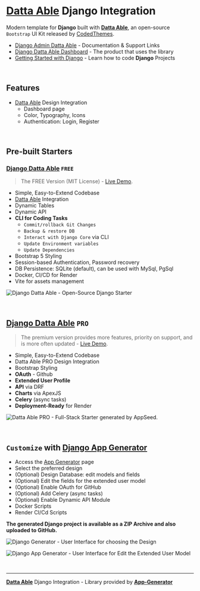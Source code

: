 # [Datta Able](https://app-generator.dev/product/datta-able/) Django Integration

Modern template for **Django** built with **[Datta Able](https://app-generator.dev/product/datta-able/)**, an open-source `Bootstrap` UI Kit released by [CodedThemes](https://app-generator.dev/agency/codedthemes/).

- [Django Admin Datta Able](https://app-generator.dev/docs/products/django-libs/theme-datta-able.html) - Documentation & Support Links
- [Django Datta Able Dashboard](https://app-generator.dev/product/datta-able/django/) - The product that uses the library
- [Getting Started with Django](https://app-generator.dev/docs/technologies/django/index.html) - Learn how to code **Django** Projects

<br />

## **Features**

- [Datta Able](https://app-generator.dev/docs/templates/bootstrap/datta-able.html) Design Integration
  - Dashboard page
  - Color, Typography, Icons 
  - Authentication: Login, Register
  
<br />

## Pre-built Starters

### [Django Datta Able](https://app-generator.dev/product/datta-able/django/) `FREE`

> The FREE Version (MIT License) - [Live Demo](https://django-datta-pro.onrender.com/).

- Simple, Easy-to-Extend Codebase
- [Datta Able](https://app-generator.dev/product/datta-able/) Integration 
- Dynamic Tables
- Dynamic API
- **CLI for Coding Tasks**
  - `Commit/rollback Git Changes`
  - `Backup & restore DB`
  - `Interact with Django Core` via CLI
  - `Update Environment variables`
  - `Update Dependencies`
- Bootstrap 5 Styling 
- Session-based Authentication, Password recovery
- DB Persistence: SQLite (default), can be used with MySql, PgSql
- Docker, CI/CD for Render
- Vite for assets management 

![Django Datta Able - Open-Source Django Starter](https://user-images.githubusercontent.com/51070104/176118649-7233ffbc-6118-4f56-8cda-baa81d256877.png)

<br />

## [Django Datta Able](https://app-generator.dev/product/datta-able-pro/django/) `PRO`

> The premium version provides more features, priority on support, and is more often updated - [Live Demo](https://django-datta-pro.onrender.com/).

- Simple, Easy-to-Extend Codebase
- Datta Able PRO Design Integration
- Bootstrap Styling
- **OAuth** - Github
- **Extended User Profile**
- **API** via DRF 
- **Charts** via ApexJS 
- **Celery** (async tasks)
- **Deployment-Ready** for Render 

![Datta Able PRO - Full-Stack Starter generated by AppSeed.](https://user-images.githubusercontent.com/51070104/170474361-a58da82b-fff9-4a59-81a8-7ab99f478f48.png)

<br />

## `Customize` with [Django App Generator](https://app-generator.dev/tools/django-generator/)

- Access the [App Generator](https://app-generator.dev/tools/django-generator/) page
- Select the preferred design
- (Optional) Design Database: edit models and fields
- (Optional) Edit the fields for the extended user model
- (Optional) Enable OAuth for GitHub
- (Optional) Add Celery (async tasks)
- (Optional) Enable Dynamic API Module
- Docker Scripts
- Render CI/Cd Scripts

**The generated Django project is available as a ZIP Archive and also uploaded to GitHub.**

![Django Generator - User Interface for choosing the Design](https://github.com/user-attachments/assets/b989c434-1c53-49ff-8dda-b46dbfc142ac) 

![Django App Generator - User Interface for Edit the Extended User Model](https://github.com/user-attachments/assets/f1a5fb68-a5ba-49c9-a3ae-91716de09912) 

<br />

---
**[Datta Able](https://app-generator.dev/product/datta-able/)** Django Integration - Library provided by **[App-Generator](https://app-generator.dev)**
